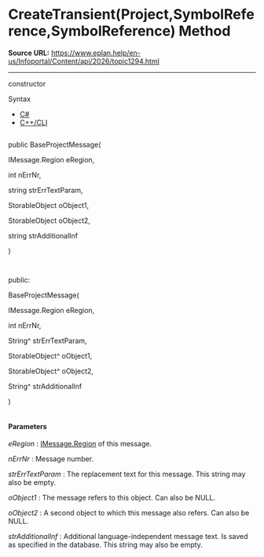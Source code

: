 # CreateTransient(Project,SymbolReference,SymbolReference) Method

**Source URL:** https://www.eplan.help/en-us/Infoportal/Content/api/2026/topic1294.html

---

constructor

Syntax

- [C#](#i-syntax-CS)
- [C++/CLI](#i-syntax-CPP2005)

```
```
public BaseProjectMessage( 

   IMessage.Region eRegion,

   int nErrNr,

   string strErrTextParam,

   StorableObject oObject1,

   StorableObject oObject2,

   string strAdditionalInf

)
```
```

```
```
public:

BaseProjectMessage( 

   IMessage.Region eRegion,

   int nErrNr,

   String^ strErrTextParam,

   StorableObject^ oObject1,

   StorableObject^ oObject2,

   String^ strAdditionalInf

)
```
```

#### Parameters

*eRegion*
:   [IMessage.Region](Eplan.EplApi.EServicesu~Eplan.EplApi.EServices.IMessage+Region.html) of this message.

*nErrNr*
:   Message number.

*strErrTextParam*
:   The replacement text for this message. This string may also be empty.

*oObject1*
:   The message refers to this object. Can also be NULL.

*oObject2*
:   A second object to which this message also refers. Can also be NULL.

*strAdditionalInf*
:   Additional language-independent message text. Is saved as specified in the database. This string may also be empty.
